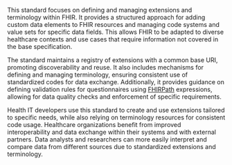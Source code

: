 This standard focuses on defining and managing extensions and terminology within FHIR. It provides a structured approach for adding custom data elements to FHIR resources and managing code systems and value sets for specific data fields. This allows FHIR to be adapted to diverse healthcare contexts and use cases that require information not covered in the base specification.

The standard maintains a registry of extensions with a common base URI, promoting discoverability and reuse. It also includes mechanisms for defining and managing terminology, ensuring consistent use of standardized codes for data exchange. Additionally, it provides guidance on defining validation rules for questionnaires using [FHIRPath](https://build.fhir.org/ig/HL7/hl7.fhir.uv.fhirpath) expressions, allowing for data quality checks and enforcement of specific requirements.

Health IT developers use this standard to create and use extensions tailored to specific needs, while also relying on terminology resources for consistent code usage. Healthcare organizations benefit from improved interoperability and data exchange within their systems and with external partners. Data analysts and researchers can more easily interpret and compare data from different sources due to standardized extensions and terminology.
